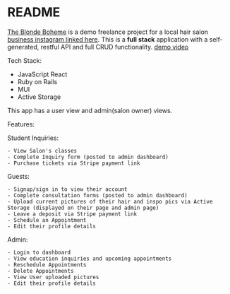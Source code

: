 # README

[The Blonde Boheme](https://github.com/nccandiotti/BlondeBoheme) is a demo freelance project for a local hair salon [business instagram linked here](https://www.instagram.com/the.blonde.boheme). This is a **full stack** application with a self-generated, restful API and full CRUD functionality. 
[demo video](https://www.loom.com/share/e40b922fc7fa40bcbefa8d4c7c409f3d)

Tech Stack: 

- JavaScript React 
- Ruby on Rails
- MUI
- Active Storage


This app has a user view and admin(salon owner) views. 

Features:

Student Inquiries: 

    - View Salon's classes
    - Complete Inquiry form (posted to admin dashboard)
    - Purchase tickets via Stripe payment link

Guests:

    - Signup/sign in to view their account
    - Complete consultation forms (posted to admin dashboard)
    - Upload current pictures of their hair and inspo pics via Active Storage (displayed on their page and admin page)
    - Leave a deposit via Stripe payment link
    - Schedule an Appointment
    - Edit their profile details


Admin:

    - Login to dashboard
    - View education inquiries and upcoming appointments
    - Reschedule Appointments
    - Delete Appointments
    - View User uploaded pictures
    - Edit their profile details

